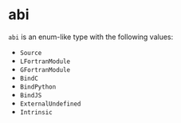 <!-- This is an automatically generated file. Do not edit it manually. -->

# abi

`abi` is an enum-like type with the following values:


- `Source`
- `LFortranModule`
- `GFortranModule`
- `BindC`
- `BindPython`
- `BindJS`
- `ExternalUndefined`
- `Intrinsic`